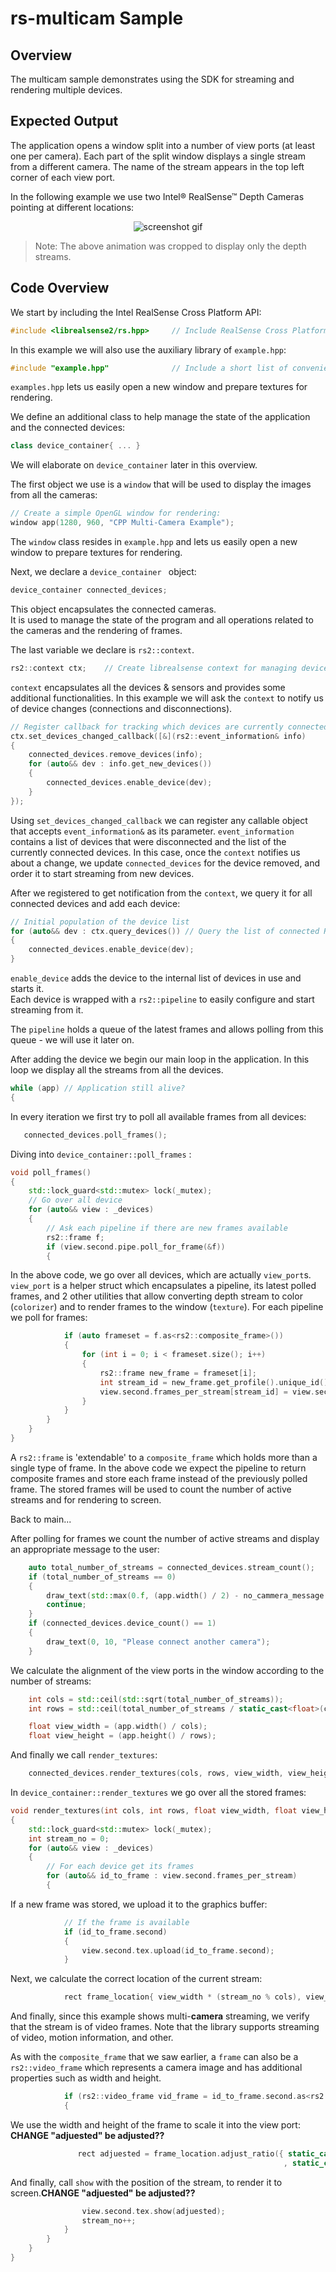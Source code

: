 # rs-multicam Sample

## Overview

The multicam sample demonstrates using the SDK for streaming and rendering multiple devices.

## Expected Output

The application opens a window split into a number of view ports (at least one per camera).
Each part of the split window displays a single stream from a different camera.
The name of the stream appears in the top left corner of each view port. 

In the following example we use two Intel® RealSense™ Depth Cameras pointing at different locations:

<p align="center"><img src="example_screenshot.gif" alt="screenshot gif"/></p>

> Note: The above animation was cropped to display only the depth streams.

## Code Overview 

We start by including the Intel RealSense Cross Platform API:

```cpp
#include <librealsense2/rs.hpp>     // Include RealSense Cross Platform API
```

In this example we will also use the auxiliary library of `example.hpp`:

```cpp
#include "example.hpp"              // Include a short list of convenience functions for rendering
```

`examples.hpp` lets us easily open a new window and prepare textures for rendering.

We define an additional class to help manage the state of the application and the connected devices:
```cpp
class device_container{ ... }
```
We will elaborate on `device_container` later in this overview.

The first object we use is a `window` that will be used to display the images from all the cameras:

```cpp
// Create a simple OpenGL window for rendering:
window app(1280, 960, "CPP Multi-Camera Example");
```

The `window` class resides in `example.hpp` and lets us easily open a new window to prepare textures for rendering.

Next, we declare a `device_container ` object:
```cpp
device_container connected_devices;
```
This object encapsulates the connected cameras.  
It is used to manage the state of the program and all operations related to the cameras and the rendering of frames.

The last variable we declare is `rs2::context`.

```cpp
rs2::context ctx;    // Create librealsense context for managing devices
```
`context` encapsulates all the devices & sensors and provides some additional functionalities.
In this example we will ask the `context` to notify us of device changes (connections and disconnections).
 
```cpp
// Register callback for tracking which devices are currently connected
ctx.set_devices_changed_callback([&](rs2::event_information& info)
{
    connected_devices.remove_devices(info);
    for (auto&& dev : info.get_new_devices())
    {
        connected_devices.enable_device(dev);
    }
});
```
Using `set_devices_changed_callback` we can register any callable object that accepts `event_information&` as its parameter.
`event_information` contains a list of devices that were disconnected and the list of the currently connected devices.
In this case, once the `context` notifies us about a change, we update `connected_devices` for the device removed, and order it to start streaming from new devices.

After we registered to get notification from the `context`, we query it for all connected devices and add each device:
```cpp
// Initial population of the device list
for (auto&& dev : ctx.query_devices()) // Query the list of connected RealSense devices
{
    connected_devices.enable_device(dev);
}
```
`enable_device` adds the device to the internal list of devices in use and starts it.   
Each device is wrapped with a `rs2::pipeline` to easily configure and start streaming from it. 

The `pipeline` holds a queue of the latest frames and allows polling from this queue - we will use it later on.

After adding the device we begin our main loop in the application.
In this loop we display all the streams from all the devices.

```cpp
while (app) // Application still alive?
{
```

In every iteration we first try to poll all available frames from all devices:

```cpp
   connected_devices.poll_frames();
```
Diving into `device_container::poll_frames` :
```cpp
void poll_frames()
{
    std::lock_guard<std::mutex> lock(_mutex);
    // Go over all device
    for (auto&& view : _devices)
    {
        // Ask each pipeline if there are new frames available
        rs2::frame f;
        if (view.second.pipe.poll_for_frame(&f))
        {
```

In the above code, we go over all devices, which are actually `view_port`s.
`view_port` is a helper struct which encapsulates a pipeline, its latest polled frames, and 2 other utilities that allow converting depth stream to color (`colorizer`) and to render frames to the window (`texture`).
For each pipeline we poll for frames: 

```cpp
            if (auto frameset = f.as<rs2::composite_frame>())
            {
                for (int i = 0; i < frameset.size(); i++)
                {
                    rs2::frame new_frame = frameset[i];
                    int stream_id = new_frame.get_profile().unique_id();
                    view.second.frames_per_stream[stream_id] = view.second.colorize_frame(new_frame); //update view port with the new stream
                }
            }
        }
    }
}
```
A `rs2::frame` is 'extendable' to a `composite_frame` which holds more than a single type of frame.
In the above code we expect the pipeline to return composite frames and store each frame instead of the previously polled frame.
The stored frames will be used to count the number of active streams and for rendering to screen.
 
Back to main...

After polling for frames we count the number of active streams and display an appropriate message to the user:
```cpp
    auto total_number_of_streams = connected_devices.stream_count();
    if (total_number_of_streams == 0)
    {
        draw_text(std::max(0.f, (app.width() / 2) - no_cammera_message.length() * 3), app.height() / 2, no_cammera_message.c_str());
        continue;
    }
    if (connected_devices.device_count() == 1)
    {
        draw_text(0, 10, "Please connect another camera");
    }
```
We calculate the alignment of the view ports in the window according to the number of streams:

```cpp
    int cols = std::ceil(std::sqrt(total_number_of_streams));
    int rows = std::ceil(total_number_of_streams / static_cast<float>(cols));

    float view_width = (app.width() / cols);
    float view_height = (app.height() / rows);
```

And finally we call `render_textures`:
```cpp
    connected_devices.render_textures(cols, rows, view_width, view_height);
```


In `device_container::render_textures` we go over all the stored frames:

```cpp
void render_textures(int cols, int rows, float view_width, float view_height)
{
    std::lock_guard<std::mutex> lock(_mutex);
    int stream_no = 0;
    for (auto&& view : _devices)
    {
        // For each device get its frames
        for (auto&& id_to_frame : view.second.frames_per_stream)
        {
```

If a new frame was stored, we upload it to the graphics buffer:

```cpp
            // If the frame is available
            if (id_to_frame.second)
            {
                view.second.tex.upload(id_to_frame.second);
            }
```

Next, we calculate the correct location of the current stream:
```cpp
            rect frame_location{ view_width * (stream_no % cols), view_height * (stream_no / cols), view_width, view_height };
```            

And finally, since this example shows multi-**camera** streaming, we verify that the stream is of video frames. 
Note that the library supports streaming of video, motion information, and other.

As with the `composite_frame` that we saw earlier, a `frame` can also be a `rs2::video_frame` which represents a camera image and has additional properties such as width and height.
```cpp
            if (rs2::video_frame vid_frame = id_to_frame.second.as<rs2::video_frame>())
            {
```
We use the width and height of the frame to scale it into the view port:  **CHANGE "adjuested" be adjusted??**
```cpp
               rect adjuested = frame_location.adjust_ratio({ static_cast<float>(vid_frame.get_width())
                                                             , static_cast<float>(vid_frame.get_height()) });
```
And finally, call `show` with the position of the stream, to render it to screen.**CHANGE "adjuested" be adjusted??**
```cpp
                view.second.tex.show(adjuested);
                stream_no++;
            }
        }
    }
}
```

